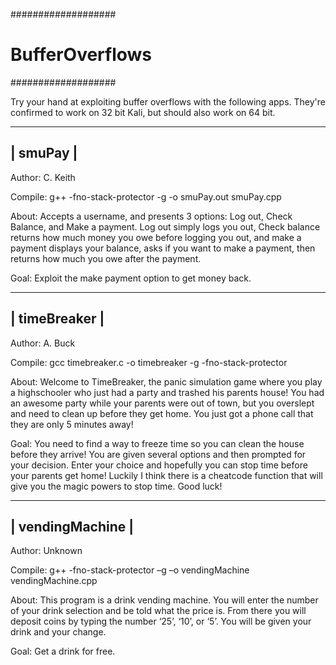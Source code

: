 ###################
# BufferOverflows #
###################

Try your hand at exploiting buffer overflows with the following apps. They're confirmed to work on 32 bit Kali, but should also work on 64 bit. 

----------
| smuPay |
----------
Author: C. Keith

Compile: g++ -fno-stack-protector -g  -o smuPay.out smuPay.cpp

About: 
Accepts a username, and presents 3 options: Log out, Check Balance, and Make a payment. Log out simply logs you out, Check balance returns how much money you owe before logging you out, and make a payment displays your balance, asks if you want to make a payment, then returns how much you owe after the payment.

Goal: Exploit the make payment option to get money back.


---------------
| timeBreaker |
---------------
Author: A. Buck

Compile: gcc timebreaker.c -o timebreaker -g -fno-stack-protector

About: 
Welcome to TimeBreaker, the panic simulation game where you play a highschooler who just had a party and trashed his parents house! You had an awesome party while your parents were out of town, but you overslept and need to clean up before they get home. You just got a phone call that they are only 5 minutes away! 

Goal: 
You need to find a way to freeze time so you can clean the house before they arrive! You are given several options and then prompted for your decision. Enter your choice and hopefully you can stop time before your parents get home! Luckily I think there is a cheatcode function that will give you the magic powers to stop time. Good luck!


------------------
| vendingMachine |
------------------
Author: Unknown

Compile: g++ -fno-stack-protector –g –o vendingMachine vendingMachine.cpp

About:
This program is a drink vending machine. You will enter the number of your drink selection and be told what the price is. From there you will deposit coins by typing the number ‘25’, ‘10’, or ‘5’. You will be given your drink and your change.

Goal: Get a drink for free.
